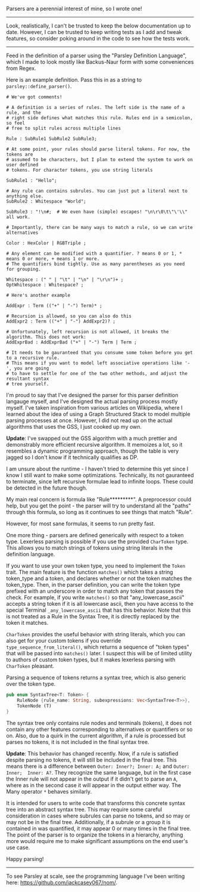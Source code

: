 
Parsers are a perennial interest of mine, so I wrote one!

---

Look, realistically, I can't be trusted to keep the below documentation up to date.
However, I can be trusted to keep writing tests as I add and tweak features, so
consider poking around in the code to see how the tests work.

---

Feed in the definition of a parser using the "Parsley Definition Language", which
I made to look mostly like Backus-Naur form with some conveniences from Regex.

Here is an example definition. Pass this in as a string to `parsley::define_parser()`.

```text
# We've got comments!

# A definition is a series of rules. The left side is the name of a rule, and the
# right side defines what matches this rule. Rules end in a semicolon, so feel
# free to split rules across multiple lines

Rule : SubRule1 SubRule2 SubRule3;

# At some point, your rules should parse literal tokens. For now, the tokens are
# assumed to be characters, but I plan to extend the system to work on user defined
# tokens. For character tokens, you use string literals

SubRule1 : "Hello";

# Any rule can contains subrules. You can just put a literal next to anything else.
SubRule2 : Whitespace "World";

SubRule3 : "!\n#;  # We even have (simple) escapes! "\n\r\0\t\"\'\\" all work.

# Importantly, there can be many ways to match a rule, so we can write alternatives

Color : HexColor | RGBTriple ;

# Any element can be modified with a quantifier. ? means 0 or 1, * means 0 or more, + means 1 or more.
# The quantifiers bind tightly. Use as many parentheses as you need for grouping.

Whitespace : (" " | "\t" | "\n" | "\r\n")+ ;
OptWhitespace : Whitespace? ; 

# Here's another example

AddExpr : Term (("+" | "-") Term)* ;

# Recursion is allowed, so you can also do this
AddExpr2 : Term (("+" | "-") AddExpr2)? ;

# Unfortunately, left recursion is not allowed, it breaks the algorithm. This does not work:
AddExprBad : AddExprBad ("+" | "-") Term | Term ;

# It needs to be gauranteed that you consume some token before you get to a recursive rule.
# This means if you want to model left associative operations like '-', you are going
# to have to settle for one of the two other methods, and adjust the resultant syntax
# tree yourself.
```

I'm proud to say that I've designed the parser for this parser definition langauge
myself, and I've designed the actual parsing process mostly myself. I've taken
inspiration from various articles on Wikipedia, where I learned about the idea
of using a Graph Structured Stack to model multiple parsing processes at once. 
However, I did not read up on the actual algorithms that uses the GSS, I just 
cooked up my own.

**Update**: I've swapped out the GSS algorithm with a much prettier and demonstrably
more efficient recursive algorithm. It memoizes a lot, so it resembles a dynamic
programming approach, though the table is very jagged so I don't know if it technically
qualifies as DP.

I am unsure about the runtime - I haven't tried to determine this yet since I know
I still want to make some optimizations. Technically, its not gauranteed to terminate,
since left recursive formulae lead to infinite loops. These could be detected in 
the future though.

My main real concern is formula like "Rule*********". A preprocessor could help, but
you get the point - the parser will try to understand all the "paths" through this
formula, so long as it continues to see things that match "Rule".

However, for most sane formulas, it seems to run pretty fast.

One more thing - parsers are defined generically with respect to a token type. Lexerless
parsing is possible if you use the provided `CharToken` type. This allows you to match
strings of tokens using string literals in the definition language.

If you want to use your own token type, you need to implement the `Token` trait.
The main feature is the function `matches()` which takes a string token_type and a
token, and declares whether or not the token matches the token_type. Then, in the
parser definition, you can write the token type prefixed with an underscore in order
to match any token that passes the check. For example, if you write `matches()` so that
"any_lowercase_ascii" accepts a string token if it is all lowercase ascii, then you
have access to the special Terminal `_any_lowercase_ascii` that has this behavior.
Note that this is not treated as a Rule in the Syntax Tree, it is directly replaced
by the token it matches.

`CharToken` provides the useful behavior with string literals, which you can also
get for your custom tokens if you override `type_sequence_from_literal()`, which
returns a sequence of "token types" that will be passed into `matches()` later.
I suspect this will be of limited utility to authors of custom token types, but it
makes lexerless parsing with `CharToken` pleasant.

Parsing a sequence of tokens returns a syntax tree, which is also generic over the
token type.

```rust
pub enum SyntaxTree<T: Token> {
    RuleNode {rule_name: String, subexpressions: Vec<SyntaxTree<T>>},
    TokenNode (T)
}
```

The syntax tree only contains rule nodes and terminals (tokens), it does not contain
any other features corresponding to alternatives or quantifiers or so on. Also, due
to a quirk in the current algorithm, if a rule is processed but parses no tokens, it
is not included in the final syntax tree.

**Update**: This behavior has changed recently. Now, if a rule is satisfied despite
parsing no tokens, it will still be included in the final tree. This means there is
a difference between `Outer: Inner?; Inner: A;` and `Outer: Inner;  Inner: A?`. They
recognize the same language, but in the first case the Inner rule will not appear in
the output if it didn't get to parse an `A`, where as in the second case it will appear
in the output either way. The Many operator `*` behaves similarly.

It is intended for users to write code that transforms this concrete syntax tree
into an abstract syntax tree. This may require some careful consideration in cases
where subrules can parse no tokens, and so may or may not be in the final tree. Additionally,
if a subrule or a group it is contained in was quantified, it may appear 0 or many times
in the final tree. The point of the parser is to organize the tokens in a hierarchy,
anything more would require me to make significant assumptions on the end user's
use case.

Happy parsing!

---

To see Parsley at scale, see the programming language I've been writing here:
https://github.com/jackcasey067/nom/.

